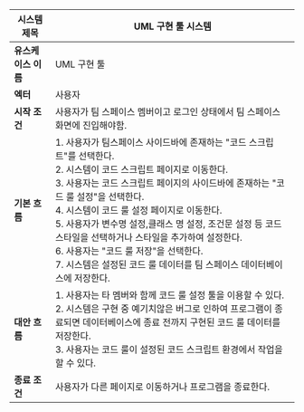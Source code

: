 | 시스템 제목 | UML 구현 툴 시스템 |
| --- | --- |
| **유스케이스 이름** | UML 구현 툴 |
| **엑터** | 사용자 |
| **시작 조건** | 사용자가 팀 스페이스 멤버이고 로그인 상태에서 팀 스페이스 화면에 진입해야함.
| **기본 흐름** | 1. 사용자가 팀스페이스 사이드바에 존재하는 "코드 스크립트"를 선택한다.<br>2. 시스템이 코드 스크립트 페이지로 이동한다.<br>3. 사용자는 코드 스크립트 페이지의 사이드바에 존재하는 "코드 룰 설정"을 선택한다.<br>4. 시스템이 코드 룰 설정 페이지로 이동한다.<br>5. 사용자가 변수명 설정,클래스 명 설정, 조건문 설정 등 코드 스타일을 선택하거나 스타일을 추가하여 설정한다. <br>6. 사용자는 "코드 룰 저장"을 선택한다. <br>7. 시스템은 설정된 코드 룰 데이터를 팀 스페이스 데이터베이스에 저장한다.
| **대안 흐름** | 1. 사용자는 타 멤버와 함께 코드 룰 설정 툴을 이용할 수 있다.<br> 2. 시스템은 구현 중 예기치않은 버그로 인하여 프로그램이 종료되면 데이터베이스에 종료 전까지 구현된 코드 룰 데이터를 저장한다. <br>3. 사용자는 코드 룰이 설정된 코드 스크립트 환경에서 작업을 할 수 있다.|
| **종료 조건** | 사용자가 다른 페이지로 이동하거나 프로그램을 종료한다.|
